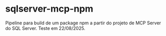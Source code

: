 # sqlserver-mcp-npm
Pipeline para build de um package npm a partir do projeto de MCP Server do SQL Server.
Teste em 22/08/2025.
